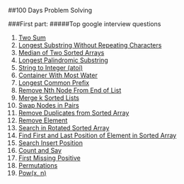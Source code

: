 ##100 Days Problem Solving

###First part:
#####Top google interview questions

1. [Two Sum](http://github.com/Aliherawi7/100Days_Problem_Solving/blob/main/src/topGoogleQuestions/number1)
2. [Longest Substring Without Repeating Characters](http://github.com/Aliherawi7/100Days_Problem_Solving/blob/main/src/topGoogleQuestions/number2)
3. [Median of Two Sorted Arrays](http://github.com/Aliherawi7/100Days_Problem_Solving/blob/main/src/topGoogleQuestions/number3)
4. [Longest Palindromic Substring](http://github.com/Aliherawi7/100Days_Problem_Solving/blob/main/src/topGoogleQuestions/number4)
5. [String to Integer (atoi)](http://github.com/Aliherawi7/100Days_Problem_Solving/blob/main/src/topGoogleQuestions/number5)
6. [Container With Most Water](http://github.com/Aliherawi7/100Days_Problem_Solving/blob/main/src/topGoogleQuestions/number6)
7. [Longest Common Prefix](http://github.com/Aliherawi7/100Days_Problem_Solving/blob/main/src/topGoogleQuestions/number7)
8. [Remove Nth Node From End of List](http://github.com/Aliherawi7/100Days_Problem_Solving/blob/main/src/topGoogleQuestions/number8)
9. [Merge k Sorted Lists](http://github.com/Aliherawi7/100Days_Problem_Solving/blob/main/src/topGoogleQuestions/number9)
10. [Swap Nodes in Pairs](http://github.com/Aliherawi7/100Days_Problem_Solving/blob/main/src/topGoogleQuestions/number10)
11. [Remove Duplicates from Sorted Array](http://github.com/Aliherawi7/100Days_Problem_Solving/blob/main/src/topGoogleQuestions/number11)
12. [Remove Element](http://github.com/Aliherawi7/100Days_Problem_Solving/blob/main/src/topGoogleQuestions/number12)
13. [Search in Rotated Sorted Array](http://github.com/Aliherawi7/100Days_Problem_Solving/blob/main/src/topGoogleQuestions/number13)
14. [Find First and Last Position of Element in Sorted Array](http://github.com/Aliherawi7/100Days_Problem_Solving/blob/main/src/topGoogleQuestions/number14)
15. [Search Insert Position](http://github.com/Aliherawi7/100Days_Problem_Solving/blob/main/src/topGoogleQuestions/number15)
16. [Count and Say](http://github.com/Aliherawi7/100Days_Problem_Solving/blob/main/src/topGoogleQuestions/number16)
17. [First Missing Positive](http://github.com/Aliherawi7/100Days_Problem_Solving/blob/main/src/topGoogleQuestions/number17)
18. [Permutations](http://github.com/Aliherawi7/100Days_Problem_Solving/blob/main/src/topGoogleQuestions/number18)
19. [Pow(x, n)](http://github.com/Aliherawi7/100Days_Problem_Solving/blob/main/src/topGoogleQuestions/number19)
